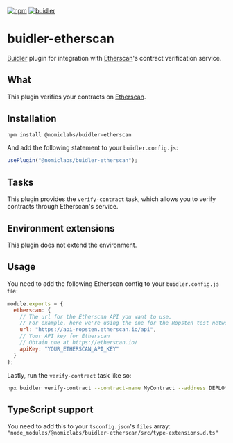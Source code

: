 [![npm](https://img.shields.io/npm/v/@nomiclabs/buidler-etherscan.svg)](https://www.npmjs.com/package/@nomiclabs/buidler-etherscan)
[![buidler](https://buidler.dev/buidler-plugin-badge.svg?1)](https://buidler.dev)

# buidler-etherscan

[Buidler](http://buidler.dev) plugin for integration with [Etherscan](https://etherscan.io)'s contract verification service.

## What

This plugin verifies your contracts on [Etherscan](https://etherscan.io).

## Installation

```bash
npm install @nomiclabs/buidler-etherscan
```

And add the following statement to your `buidler.config.js`:

```js
usePlugin("@nomiclabs/buidler-etherscan");
```

## Tasks

This plugin provides the `verify-contract` task, which allows you to verify contracts through Etherscan's service.

## Environment extensions

This plugin does not extend the environment.

## Usage

You need to add the following Etherscan config to your `buidler.config.js` file:

```js
module.exports = {
  etherscan: {
    // The url for the Etherscan API you want to use.
    // For example, here we're using the one for the Ropsten test network
    url: "https://api-ropsten.etherscan.io/api",
    // Your API key for Etherscan
    // Obtain one at https://etherscan.io/
    apiKey: "YOUR_ETHERSCAN_API_KEY"
  }
};
```

Lastly, run the `verify-contract` task like so:

```bash
npx buidler verify-contract --contract-name MyContract --address DEPLOYED_CONTRACT_ADDRESS "Constructor argument 1"
```

## TypeScript support

You need to add this to your `tsconfig.json`'s `files` array: `"node_modules/@nomiclabs/buidler-etherscan/src/type-extensions.d.ts"`
